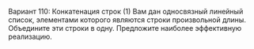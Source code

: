 Вариант 110: Конкатенация строк (1)
Вам дан односвязный линейный список, элементами которого являются строки произвольной длины. Объедините эти строки в одну. Предложите наиболее эффективную реализацию.
